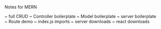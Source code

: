 Notes for MERN

~ full CRUD
~ Controller boilerplate
~ Model boilerplate
~ server boilerplate
~ Route demo
~ index.js imports
~ server downloads
~ react downloads
